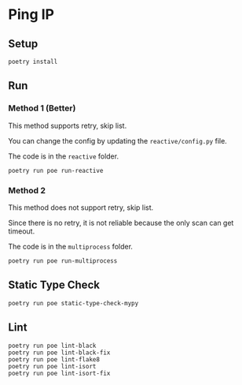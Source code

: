 # Ping IP

## Setup

```shell
poetry install
```

## Run

### Method 1 (Better)

This method supports retry, skip list.

You can change the config by updating the `reactive/config.py` file.

The code is in the `reactive` folder.

```shell
poetry run poe run-reactive
```

### Method 2

This method does not support retry, skip list.

Since there is no retry, it is not reliable because the only scan can get timeout.

The code is in the `multiprocess` folder.

```shell
poetry run poe run-multiprocess
```

## Static Type Check

```shell
poetry run poe static-type-check-mypy
```

## Lint

```shell
poetry run poe lint-black
poetry run poe lint-black-fix
poetry run poe lint-flake8
poetry run poe lint-isort
poetry run poe lint-isort-fix
```
